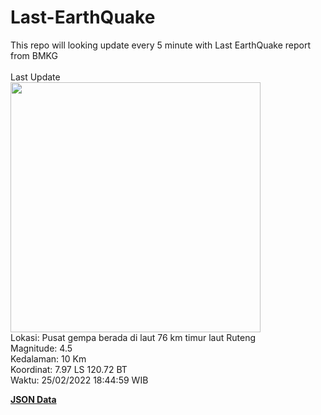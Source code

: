 # Last-EarthQuake
This repo will looking update every 5 minute with Last EarthQuake report from BMKG
<br>
<br>
Last Update
<br>
<img src="https://ews.bmkg.go.id/TEWS/data/20220225184459.mmi.jpg" width="400"/>
<br>
Lokasi: Pusat gempa berada di laut 76 km timur laut Ruteng <br>
Magnitude: 4.5 <br>
Kedalaman: 10 Km <br>
Koordinat: 7.97 LS 120.72 BT <br>
Waktu: 25/02/2022 18:44:59 WIB <br>

<a href="./data/data.json">**JSON Data**</a>
